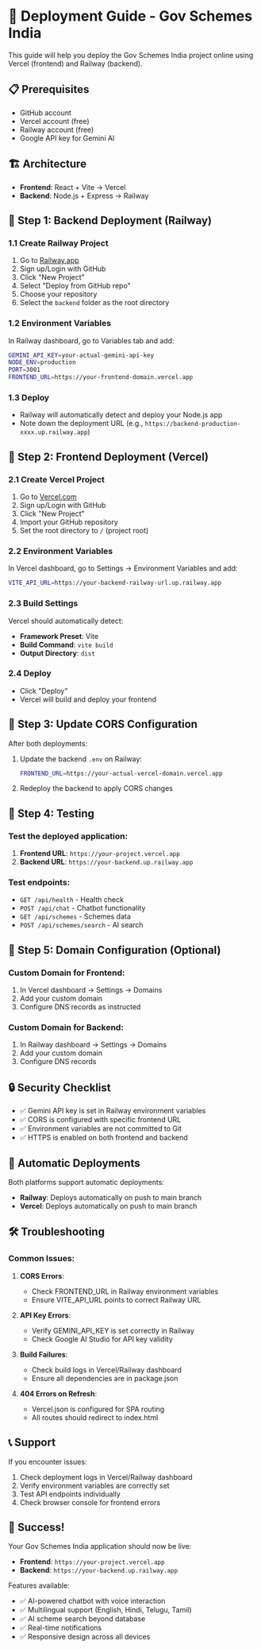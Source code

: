 # 🚀 Deployment Guide - Gov Schemes India

This guide will help you deploy the Gov Schemes India project online using Vercel (frontend) and Railway (backend).

## 📋 Prerequisites

- GitHub account
- Vercel account (free)
- Railway account (free)
- Google API key for Gemini AI

## 🏗️ Architecture

- **Frontend**: React + Vite → Vercel
- **Backend**: Node.js + Express → Railway

## 🔧 Step 1: Backend Deployment (Railway)

### 1.1 Create Railway Project

1. Go to [Railway.app](https://railway.app/)
2. Sign up/Login with GitHub
3. Click "New Project"
4. Select "Deploy from GitHub repo"
5. Choose your repository
6. Select the `backend` folder as the root directory

### 1.2 Environment Variables

In Railway dashboard, go to Variables tab and add:

```bash
GEMINI_API_KEY=your-actual-gemini-api-key
NODE_ENV=production
PORT=3001
FRONTEND_URL=https://your-frontend-domain.vercel.app
```

### 1.3 Deploy

- Railway will automatically detect and deploy your Node.js app
- Note down the deployment URL (e.g., `https://backend-production-xxxx.up.railway.app`)

## 🎨 Step 2: Frontend Deployment (Vercel)

### 2.1 Create Vercel Project

1. Go to [Vercel.com](https://vercel.com/)
2. Sign up/Login with GitHub
3. Click "New Project"
4. Import your GitHub repository
5. Set the root directory to `/` (project root)

### 2.2 Environment Variables

In Vercel dashboard, go to Settings → Environment Variables and add:

```bash
VITE_API_URL=https://your-backend-railway-url.up.railway.app
```

### 2.3 Build Settings

Vercel should automatically detect:
- **Framework Preset**: Vite
- **Build Command**: `vite build`
- **Output Directory**: `dist`

### 2.4 Deploy

- Click "Deploy"
- Vercel will build and deploy your frontend

## 🔄 Step 3: Update CORS Configuration

After both deployments:

1. Update the backend `.env` on Railway:
   ```bash
   FRONTEND_URL=https://your-actual-vercel-domain.vercel.app
   ```

2. Redeploy the backend to apply CORS changes

## 🧪 Step 4: Testing

### Test the deployed application:

1. **Frontend URL**: `https://your-project.vercel.app`
2. **Backend URL**: `https://your-backend.up.railway.app`

### Test endpoints:
- `GET /api/health` - Health check
- `POST /api/chat` - Chatbot functionality
- `GET /api/schemes` - Schemes data
- `POST /api/schemes/search` - AI search

## 📱 Step 5: Domain Configuration (Optional)

### Custom Domain for Frontend:
1. In Vercel dashboard → Settings → Domains
2. Add your custom domain
3. Configure DNS records as instructed

### Custom Domain for Backend:
1. In Railway dashboard → Settings → Domains
2. Add your custom domain
3. Configure DNS records

## 🔒 Security Checklist

- ✅ Gemini API key is set in Railway environment variables
- ✅ CORS is configured with specific frontend URL
- ✅ Environment variables are not committed to Git
- ✅ HTTPS is enabled on both frontend and backend

## 🚀 Automatic Deployments

Both platforms support automatic deployments:

- **Railway**: Deploys automatically on push to main branch
- **Vercel**: Deploys automatically on push to main branch

## 🛠️ Troubleshooting

### Common Issues:

1. **CORS Errors**: 
   - Check FRONTEND_URL in Railway environment variables
   - Ensure VITE_API_URL points to correct Railway URL

2. **API Key Errors**:
   - Verify GEMINI_API_KEY is set correctly in Railway
   - Check Google AI Studio for API key validity

3. **Build Failures**:
   - Check build logs in Vercel/Railway dashboard
   - Ensure all dependencies are in package.json

4. **404 Errors on Refresh**:
   - Vercel.json is configured for SPA routing
   - All routes should redirect to index.html

## 📞 Support

If you encounter issues:
1. Check deployment logs in Vercel/Railway dashboard
2. Verify environment variables are correctly set
3. Test API endpoints individually
4. Check browser console for frontend errors

## 🎉 Success!

Your Gov Schemes India application should now be live:

- **Frontend**: `https://your-project.vercel.app`
- **Backend**: `https://your-backend.up.railway.app`

Features available:
- ✅ AI-powered chatbot with voice interaction
- ✅ Multilingual support (English, Hindi, Telugu, Tamil)
- ✅ AI scheme search beyond database
- ✅ Real-time notifications
- ✅ Responsive design across all devices